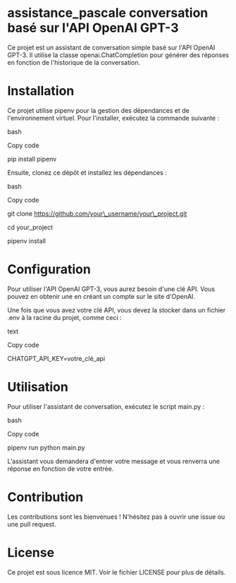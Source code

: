 # assistance_pascale conversation basé sur l'API OpenAI GPT-3

Ce projet est un assistant de conversation simple basé sur l'API OpenAI GPT-3. Il utilise la classe openai.ChatCompletion pour générer des réponses en fonction de l'historique de la conversation.

# Installation

Ce projet utilise pipenv pour la gestion des dépendances et de l'environnement virtuel. Pour l'installer, exécutez la commande suivante :

bash

Copy code

pip install pipenv

Ensuite, clonez ce dépôt et installez les dépendances :

bash

Copy code

git clone https://github.com/your\_username/your\_project.git

cd your\_project

pipenv install

# Configuration

Pour utiliser l'API OpenAI GPT-3, vous aurez besoin d'une clé API. Vous pouvez en obtenir une en créant un compte sur le site d'OpenAI.

Une fois que vous avez votre clé API, vous devez la stocker dans un fichier .env à la racine du projet, comme ceci :

text

Copy code

CHATGPT\_API\_KEY=votre\_clé\_api

# Utilisation

Pour utiliser l'assistant de conversation, exécutez le script main.py :

bash

Copy code

pipenv run python main.py

L'assistant vous demandera d'entrer votre message et vous renverra une réponse en fonction de votre entrée.

# Contribution

Les contributions sont les bienvenues ! N'hésitez pas à ouvrir une issue ou une pull request.

# License

Ce projet est sous licence MIT. Voir le fichier LICENSE pour plus de détails.
